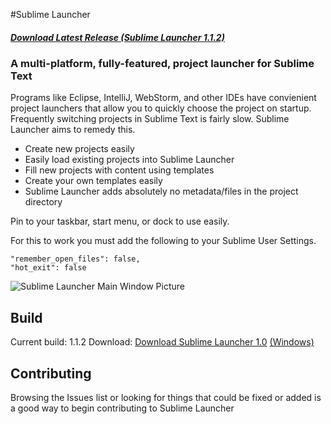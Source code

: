 #Sublime Launcher
##### [Download Latest Release (Sublime Launcher 1.1.2)](https://github.com/Connorelsea/SublimeLauncher/releases/download/v1.1.2/SublimeLauncher.exe)

### A multi-platform, fully-featured, project launcher for Sublime Text

Programs like Eclipse, IntelliJ, WebStorm, and other IDEs have convienient project launchers that allow you to quickly choose the project on startup. Frequently switching projects in Sublime Text is fairly slow. Sublime Launcher aims to remedy this.

- Create new projects easily
- Easily load existing projects into Sublime Launcher
- Fill new projects with content using templates
- Create your own templates easily
- Sublime Launcher adds absolutely no metadata/files in the project directory

Pin to your taskbar, start menu, or dock to use easily.

For this to work you must add the following to your Sublime User Settings.

    "remember_open_files": false,
    "hot_exit": false

![Sublime Launcher Main Window Picture](http://i.imgur.com/ufavMqh.png)

## Build

Current build: 1.1.2
Download: [Download Sublime Launcher 1.0](https://github.com/Connorelsea/SublimeLauncher/releases/download/v1.1.2/SublimeLauncher.exe) [(Windows)](https://github.com/Connorelsea/SublimeLauncher/releases/download/v1.1.2/SublimeLauncher.exe)

## Contributing

Browsing the Issues list or looking for things that could be fixed or added is a good way to begin contributing to Sublime Launcher